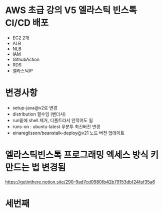 # AWS 초급 강의 V5 엘라스틱 빈스톡 CI/CD 배포
- EC2 2개
- ALB
- NLB
- IAM
- GithubAction
- RDS
- 엘라스틱IP

# 변경사항
- setup-java@v2로 변경 
- distribution 필수임 (벤더사)
- run밑에 shell 제거, 디폴트라서 안적어도 됨
- runs-on : ubuntu-latest 우분투 최신버전 변경
- einaregilsson/beanstalk-deploy@v21 노드 버전 업데이트

# 엘라스틱빈스톡 프로그래밍 엑세스 방식 키 만드는 법 변경됨
https://getinthere.notion.site/290-9ad7cd0980fb42b79153dbf24faf35a6

# 세번째